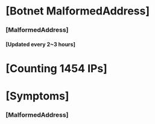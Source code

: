 # [Botnet MalformedAddress]
### [MalformedAddress]
#### [Updated every 2~3 hours]

# [Counting 1454 IPs]

# [Symptoms] 
###   [MalformedAddress]
